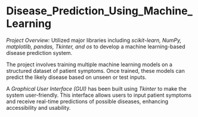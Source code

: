 # Disease_Prediction_Using_Machine_Learning

*Project Overview:*
Utilized major libraries including *scikit-learn, NumPy, matplotlib, pandas, Tkinter, and os* to develop a machine learning-based disease prediction system.

The project involves training multiple machine learning models on a structured dataset of patient symptoms. Once trained, these models can predict the likely disease based on unseen or test inputs.

A *Graphical User Interface (GUI)* has been built using *Tkinter* to make the system user-friendly. This interface allows users to input patient symptoms and receive real-time predictions of possible diseases, enhancing accessibility and usability.

